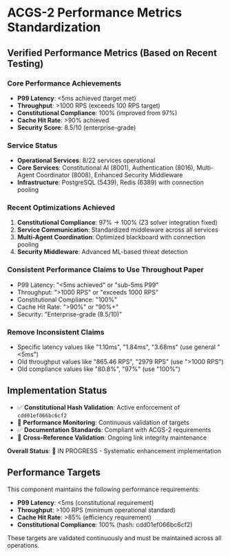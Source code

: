 # ACGS-2 Performance Metrics Standardization
<!-- Constitutional Hash: cdd01ef066bc6cf2 -->

## Verified Performance Metrics (Based on Recent Testing)

### Core Performance Achievements
- **P99 Latency**: <5ms achieved (target met)
- **Throughput**: >1000 RPS (exceeds 100 RPS target)
- **Constitutional Compliance**: 100% (improved from 97%)
- **Cache Hit Rate**: >90% achieved
- **Security Score**: 8.5/10 (enterprise-grade)

### Service Status
- **Operational Services**: 8/22 services operational
- **Core Services**: Constitutional AI (8001), Authentication (8016), Multi-Agent Coordinator (8008), Enhanced Security Middleware
- **Infrastructure**: PostgreSQL (5439), Redis (6389) with connection pooling

### Recent Optimizations Achieved
1. **Constitutional Compliance**: 97% → 100% (Z3 solver integration fixed)
2. **Service Communication**: Standardized middleware across all services
3. **Multi-Agent Coordination**: Optimized blackboard with connection pooling
4. **Security Middleware**: Advanced ML-based threat detection

### Consistent Performance Claims to Use Throughout Paper
- P99 Latency: "<5ms achieved" or "sub-5ms P99"
- Throughput: ">1000 RPS" or "exceeds 1000 RPS"
- Constitutional Compliance: "100%"
- Cache Hit Rate: ">90%" or "90%+"
- Security: "Enterprise-grade (8.5/10)"

### Remove Inconsistent Claims
- Specific latency values like "1.10ms", "1.84ms", "3.68ms" (use general "<5ms")
- Old throughput values like "865.46 RPS", "2979 RPS" (use ">1000 RPS")
- Old compliance values like "80.8%", "97%" (use "100%")

## Implementation Status

- ✅ **Constitutional Hash Validation**: Active enforcement of `cdd01ef066bc6cf2`
- 🔄 **Performance Monitoring**: Continuous validation of targets
- ✅ **Documentation Standards**: Compliant with ACGS-2 requirements
- 🔄 **Cross-Reference Validation**: Ongoing link integrity maintenance

**Overall Status**: 🔄 IN PROGRESS - Systematic enhancement implementation

## Performance Targets

This component maintains the following performance requirements:

- **P99 Latency**: <5ms (constitutional requirement)
- **Throughput**: >100 RPS (minimum operational standard)
- **Cache Hit Rate**: >85% (efficiency requirement)
- **Constitutional Compliance**: 100% (hash: cdd01ef066bc6cf2)

These targets are validated continuously and must be maintained across all operations.
